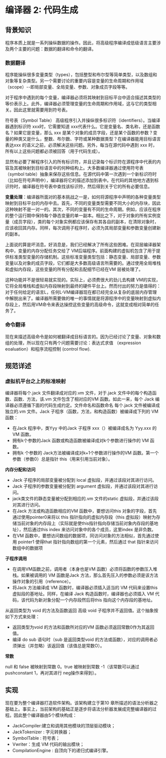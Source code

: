 # 编译器 2: 代码生成
## 背景知识
程序本质上就是一系列操纵数据的操作。因此，将高级程序编译成低级语言主要涉及两个主要的问题：数据的翻译和命令的翻译。

### 数据翻译
程序能操纵很多变量类型（types），包括整型和布尔型等简单类型，以及数组和对象等复杂类型。另一个需要讨论的重要内容是变量的生命周期和作用域（scope）--即局部变量、全局变量、参数、对象成员字段等等。

对于程序中遇到的每个变量，编译器必须将其映射到目标平台中适合描述其类型的等价表示上。此外，编译器必须管理变量的生命周期和作用域，这与它的类型相关。因此这里就需要用到符号表。

符号表（Symbol Table） 高级程序引入并操纵很多标识符（identifiers）。当编译器遇到标识符 xxx时，它需要知道 xxx代表什么。它是变量名、类名称，还是函数名？如果它是变量，那么 xxx 是某个对象的成员字段，还是某个函数的参数？变量的种类又是什么，整数、布尔数、字符或某种数据类型？在编译器能用目标语言表达xxx 的语义之前，必须解决这些问题。另外，每当在源代码中遇到 xxx 时，所有以上这些问题都必须被回答（用于代码生成）。

显然有必要了解程序引入的所有标识符，并且记录每个标识符在源程序中代表的内容及其被映射到目标语言中的何种结构上。大多数编译器通过使用符号表（symbol table）抽象来保存这些信息。在源代码中第一次遇到一个新标识符时（比如在符号声明中），编译器将它的描述添加到表中。在代码的其他地方遇到标识符时，编译器在符号表中查找该标识符，然后得到关于它的所有必要信息。

**变量处理**：编译器所面对的基本挑战之一是，如何将源程序中声明的各种变量类型映射到目标平台的内存中去。首先，不同的变量类型需要不同大小的内存块，因此这种映射不是一对一的。其次，不同的变量有不同的生命周期。例如，应该在程序的整个运行期中保持每个静态变量的单一副本。相比之下，对于对象的所有实例变量（成员字段），类的每个对象实例都应该保存有其各自的副本，在清除对象时，应该收回其内存。同样，每次调用子程序时，必须为其局部变量和参数变量创建新的副本。

上面说的算是坏消息。好消息是，我们已经解决了所有这些困难。在双层编译器架构中，变量的内存分配任务交给了 VM后端程序。前面构建的虚拟机包含了用于提供标准类型变量的存储机制。这些标准变量类型包括：静态变量、局部变量、参数变量以及对象的成员字段，它们都是大多数高级语言所需要的。通过使用全局堆栈和虚拟内存段，这些变量的所有分配和去配细节已经在VM 层被处理了。

这种功能并不是很轻易就实现的。实际上，必须费很大的劲儿去构建 VM的实现，它将全局堆栈和虚拟内存段映射到最终的硬件平台上。然而付出的努力是值得的：对于任何给定的语言L，任何L-VM编译器现在都已经完全从复杂的底层内存管理中解脱出来了。编译器所需要做的唯一的事情就是将源程序中的变量映射到虚拟内存段上，然后用VM命令来表达操控这些变量的高级命令，这就变成相对简单的任务了。

### 命令翻译
现在来描述高级命令是如何被翻译成目标语言的。因为已经讨论了变量、对象和数组的处理，所以现在只有两个问题需要讨论：表达式求值 （expression eoaluation）和程序流程控制
(control flow).

## 规范详述
### 虚拟机平台之上的标准映射
编译器将每个.jack 文件翻译成对应的.vm 文件，对于.jack 文件中的每个构造函数、函数、方法，该.vm 文件包含了相对应的VM 函数。如此一来，每个 Jack 编译器必须遵循下面的代码生成约定。文件命名和函数命名 每个.jack 文件被编译成独立的.vm 文件。Jack 子程序（函数，方法，和构造函数）被编译成下列的 VM函数：

- 在Jack 程序中，类Yyy 中的Jack 子程序 xxx（）被编译成名为 Yyy.xxx 的VM 函数。
- 拥有k个参数的Jack 函数或构造函数被编译成对k个参数进行操作的 VM 函数。
- 拥有k 个参数的 Jack方法被编译成对k+1个参数进行操作的VM 函数。第一个参数（参数0）总是指针 this（用来引用当前对象）。

**内存分配和访问**

- Jack 子程序的局部变量被分配到 local 虚拟段，并通过该段对其进行访问。
- Jack 子程序的参数变量被分配到 argument 虚拟段，并通过该段对其进行访问。
- jack类文件的静态变量被分配到相应的.vm 文件的static 虚拟段，并通过该段对其进行访问。
- 在Jack 方法或构造函数相应的VM 函数中，要想访问this 对象的字段，首先通过使用pointer0来将以 this 指针指向的虚拟内存段（this 虚拟段）映射为存储当前对象的内存段上（实际就是使this指针指向存储当前对象内存段的基地址），然后通过this index 来访问对象中的各个成员，这里index 是非负数。
- 在VM 函数中，要想访问数组的数据项，同访问对象的方法相似，首先通过使用 pointer1 使得that 指针指向数组的第一个元素，然后通过 that 指针来访问数组中的数据项

**子程序调用**

- 在调用VM函数之前，调用者（本身也是VM 函数）必须将函数的参数压入堆栈。如果被调用的 VM 函数是Jack 方法，那么首先压入的参数必须是该方法操作对象的引用（reference）。
- 将Jack 方法编译成 VM 函数时，编译器必须插入适当的 VM 代码来设置this 虚拟段的基地址。同样，在编译 Jack 构造函数时，编译器也必须插入 VM 代码，该代码为新对象分配一个内存段然后将this 指向这个内存段的基地址。

从返回类型为 void 的方法及函数返回 高级 void 子程序并不返回值。这个抽象按如下方式来处理：

- 返回类型为void 的方法和函数所对应的VM 函数必须返回常数0作为其返回值。
- 编译 do sub 语句时（sub 是返回类型void 的方法或函数），对应的调用者必须弹出（并忽略）该返回值（该值总是常数O）。

**常数**

null 和 false 被映射到常数 0。true 被映射到常数 -1（该常数可以通过 pushconstant 1，再对其进行 neg操作来得到）。

## 实现
现在要为整个编译器打造软件架构。该架构建立于第10 章所描述的语法分析器之基础上。事实上，当前架构的基础正是逐步将语法分析器发展成完整编译器的过程。因此整个编译器由5个模块构成：

- JackCompiler:建立和调用其他模块的顶层驱动模块；
- JackTokenizer : 字元转换器；
- SymbolTable : 符号表；
- Vwriter：生成 VM 代码的输出模块；
- CompilationEngine : 自顶向下的递归式编译引擎。